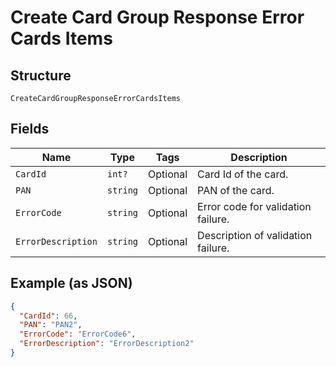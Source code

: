 
# Create Card Group Response Error Cards Items

## Structure

`CreateCardGroupResponseErrorCardsItems`

## Fields

| Name | Type | Tags | Description |
|  --- | --- | --- | --- |
| `CardId` | `int?` | Optional | Card Id of the card. |
| `PAN` | `string` | Optional | PAN of the card. |
| `ErrorCode` | `string` | Optional | Error code for validation failure. |
| `ErrorDescription` | `string` | Optional | Description of validation failure. |

## Example (as JSON)

```json
{
  "CardId": 66,
  "PAN": "PAN2",
  "ErrorCode": "ErrorCode6",
  "ErrorDescription": "ErrorDescription2"
}
```

